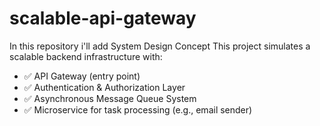 # scalable-api-gateway
In this repository i'll add System Design Concept
This project simulates a scalable backend infrastructure with:

- ✅ API Gateway (entry point)
- ✅ Authentication & Authorization Layer
- ✅ Asynchronous Message Queue System
- ✅ Microservice for task processing (e.g., email sender)

